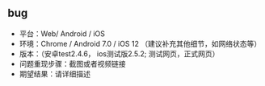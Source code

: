 ## bug
- 平台：Web/ Android / iOS
- 环境：Chrome / Android 7.0 / iOS 12 （建议补充其他细节，如网络状态等）
- 版本：（安卓test2.4.6， ios测试版2.5.2; 测试网页，正式网页）
- 问题重现步骤：截图或者视频链接
- 期望结果：请详细描述
